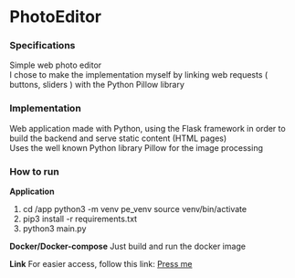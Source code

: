 # PhotoEditor

### Specifications  
Simple web photo editor  
I chose to make the implementation myself by linking web requests ( buttons, sliders ) with the Python Pillow library    


### Implementation  
Web application made with Python, using the Flask framework in order to build the backend and serve static content (HTML pages)  
Uses the well known Python library Pillow for the image processing  

### How to run

**Application**
1. cd /app
python3 -m venv pe_venv
source venv/bin/activate
2. pip3 install -r requirements.txt
3. python3 main.py


**Docker/Docker-compose**
Just build and run the docker image


**Link**
For easier access, follow this link: [Press me](http://web-photo-editor.herokuapp.com/)  
